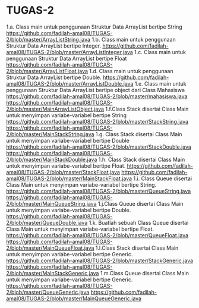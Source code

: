 # TUGAS-2
1.a. Class main untuk penggunaan Struktur Data ArrayList bertipe String
https://github.com/fadilah-amal08/TUGAS-2/blob/master/ArrayListString.java
1.b. Class main untuk penggunaan Struktur Data ArrayList bertipe Integer.
https://github.com/fadilah-amal08/TUGAS-2/blob/master/ArrayListInteger.java
1.c. Class main untuk penggunaan Struktur Data ArrayList bertipe Float
https://github.com/fadilah-amal08/TUGAS-2/blob/master/ArrayListFloat.java
1.d. Class main untuk penggunaan Struktur Data ArrayList bertipe Double.
https://github.com/fadilah-amal08/TUGAS-2/blob/master/ArrayListDouble.java
1.e. Class main untuk penggunaan Struktur Data ArrayList bertipe object dari Class Mahasiswa 
https://github.com/fadilah-amal08/TUGAS-2/blob/master/mahasiswa.java
https://github.com/fadilah-amal08/TUGAS-2/blob/master/MainArrayListObject.java
1.f.Class Stack disertai Class Main untuk menyimpan variabe-variabel bertipe String
https://github.com/fadilah-amal08/TUGAS-2/blob/master/StackString.java
https://github.com/fadilah-amal08/TUGAS-2/blob/master/MainStackString.java
1.g. Class Stack disertai Class Main untuk menyimpan variabe-variabel bertipe Double
https://github.com/fadilah-amal08/TUGAS-2/blob/master/StackDouble.java
https://github.com/fadilah-amal08/TUGAS-2/blob/master/MainStackDouble.java
1.h.  Class Stack disertai Class Main untuk menyimpan variabe-variabel bertipe Float.
https://github.com/fadilah-amal08/TUGAS-2/blob/master/StackFloat.java
https://github.com/fadilah-amal08/TUGAS-2/blob/master/MainStackFloat.java
1.i.  Class Queue disertai Class Main untuk menyimpan variabe-variabel bertipe String.
https://github.com/fadilah-amal08/TUGAS-2/blob/master/QueueString.java
https://github.com/fadilah-amal08/TUGAS-2/blob/master/MainQueueString.java
1.j.Class Queue disertai Class Main untuk menyimpan variabe-variabel bertipe Double.
https://github.com/fadilah-amal08/TUGAS-2/blob/master/QueueDouble.java
1.k. Buatlah sebuah Class Queue disertai Class Main untuk menyimpan variabe-variabel bertipe Float.
https://github.com/fadilah-amal08/TUGAS-2/blob/master/QueueFloat.java
https://github.com/fadilah-amal08/TUGAS-2/blob/master/MainQueueFloat.java
1.l.Class Stack disertai Class Main untuk menyimpan variabe-variabel bertipe Generic.
https://github.com/fadilah-amal08/TUGAS-2/blob/master/StackGeneric.java
https://github.com/fadilah-amal08/TUGAS-2/blob/master/MainStackGeneric.java
1.m.Class Queue disertai Class Main untuk menyimpan variabe-variabel bertipe Generic.
https://github.com/fadilah-amal08/TUGAS-2/blob/master/QueueGeneric.java
https://github.com/fadilah-amal08/TUGAS-2/blob/master/MainQueueGeneric.java

